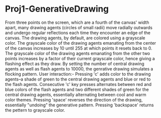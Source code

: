 # Proj1-GenerativeDrawing
From three points on the screen, which are a fourth of the canvas' width apart, many drawing agents (circles of small radii) move radially outwards and undergo regular reflections each time they encounter an edge of the canvas. The drawing agents, by default, are colored using a grayscale color. The grayscale color of the drawing agents emanating from the center of the canvas increases by 10 until 255 at which points it resets back to 0. The grayscale color of the drawing agents emanating from the other two points increases by a factor of their current grayscale color, hence giving a flashing effect as they draw. By setting the number of central drawing agents as well as flash agents to 10000, the genrative drawing simulates a flocking pattern.
User interaction:-
Pressing 'c' adds color to the drawing agents–a shade of green to the central drawing agents and blue or red to the flash agents. Consecutive 'c' key presses alternates between red and blue colors of the flash agents and two different shades of green for the central drawing agents, essentially alternating between cool and warm color themes.
Pressing 'space' reverses the direction of the drawing, essentially "undoing" the generative pattern. 
Pressing 'backspace' returns the pettern to grayscale color.